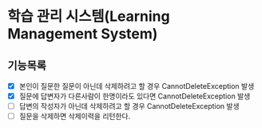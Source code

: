 # 학습 관리 시스템(Learning Management System)

## 기능목록
- [x] 본인이 질문한 질문이 아닌데 삭제하려고 할 경우 CannotDeleteException 발생
- [x] 질문에 답변자가 다른사람이 한명이라도 있다면 CannotDeleteException 발생
- [ ] 답변의 작성자가 아닌데 삭제하려고 할 경우 CannotDeleteException 발생
- [ ] 질문을 삭제하면 삭제이력을 리턴한다.